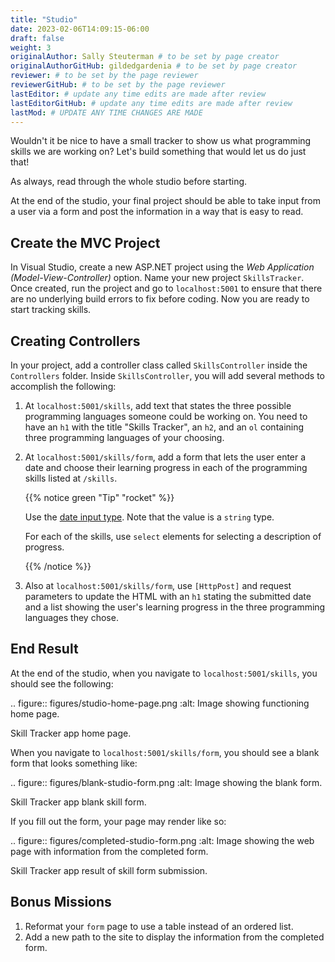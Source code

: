 ```yaml
---
title: "Studio"
date: 2023-02-06T14:09:15-06:00
draft: false
weight: 3
originalAuthor: Sally Steuterman # to be set by page creator
originalAuthorGitHub: gildedgardenia # to be set by page creator
reviewer: # to be set by the page reviewer
reviewerGitHub: # to be set by the page reviewer
lastEditor: # update any time edits are made after review
lastEditorGitHub: # update any time edits are made after review
lastMod: # UPDATE ANY TIME CHANGES ARE MADE
---
```


Wouldn't it be nice to have a small tracker to show us what programming skills we are working on?
Let's build something that would let us do just that!

As always, read through the whole studio before starting.

At the end of the studio, your final project should be able to take input from a user via a form and post the information 
in a way that is easy to read.

## Create the MVC Project

In Visual Studio, create a new ASP.NET project using the *Web Application (Model-View-Controller)* option. Name your 
new project `SkillsTracker`. Once created, run the project and go to `localhost:5001` to ensure that there are no 
underlying build errors to fix before coding. Now you are ready to start tracking skills.

## Creating Controllers

In your project, add a controller class called `SkillsController` inside the `Controllers` folder.
Inside `SkillsController`, you will add several methods to accomplish the following:

1. At `localhost:5001/skills`, add text that states the three possible programming languages someone could be working on.
   You need to have an `h1` with the title "Skills Tracker", an `h2`, and an `ol` containing three programming languages 
   of your choosing.
1. At `localhost:5001/skills/form`, add a form that lets the user enter a date and choose their learning progress in each of the programming skills listed at `/skills`.

   {{% notice green "Tip" "rocket" %}}
   
   Use the [date input type](https://developer.mozilla.org/en-US/docs/Web/HTML/Element/input/date). Note that the value is a `string` type. 
   
   For each of the skills, use `select` elements for selecting a description of progress. 

   {{% /notice %}}

1. Also at `localhost:5001/skills/form`, use `[HttpPost]` and request parameters to update the HTML with an `h1` stating the 
   submitted date and a list showing the user's learning progress in the three programming languages they chose.

## End Result

At the end of the studio, when you navigate to `localhost:5001/skills`, you should see the following:

.. figure:: figures/studio-home-page.png
   :alt: Image showing functioning home page.

   Skill Tracker app home page.

When you navigate to `localhost:5001/skills/form`, you should see a blank form that looks something like: 

.. figure:: figures/blank-studio-form.png
   :alt: Image showing the blank form.

   Skill Tracker app blank skill form.

If you fill out the form, your page may render like so:

.. figure:: figures/completed-studio-form.png
   :alt: Image showing the web page with information from the completed form.

   Skill Tracker app result of skill form submission.

## Bonus Missions

1. Reformat your `form` page to use a table instead of an ordered list.
1. Add a new path to the site to display the information from the completed form.